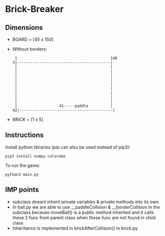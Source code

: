# Brick-Breaker

##  Dimensions
- BOARD = [45 x 150]
- Without borders:  
    ```
     1                                          148
    3|------------------------------------------|
     |                                          |
     |                                          |
     |                                          |
     |                                          |
     |                                          |
     |                                          |
     |                                          |
     |                                          |
     |                                          |
     |                   41-----paddle          |
   42|------------------------------------------|
    ```

- BRICK = [1 x 5]
## Instructions
Install python libraries (pip can also be used instead of pip3):

    pip3 install numpy colorama
To run the game:

    python3 main.py

## IMP points

- subclass doesnt inherit private variables & private methods into its own
- In ball.py we are able to use __paddleCollision & __borderCollision in the subclass because moveBall() is a public method inherited and it calls these 2 func from parent class when these func are not found in child class
- Inheritance is implemented in brickAfterCollision() in brick.py